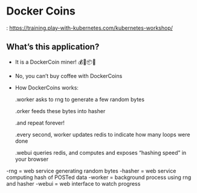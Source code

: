 # Docker Coins

 : https://training.play-with-kubernetes.com/kubernetes-workshop/


## What’s this application?
- It is a DockerCoin miner! 💰🐳📦🚢
- No, you can’t buy coffee with DockerCoins
- How DockerCoins works:

  .worker asks to rng to generate a few random bytes

  .orker feeds these bytes into hasher
  
  .and repeat forever!
  
  .every second, worker updates redis to indicate how many loops were done
  
  .webui queries redis, and computes and exposes “hashing speed” in your browser


-rng = web service generating random bytes
-hasher = web service computing hash of POSTed data
-worker = background process using rng and hasher
-webui = web interface to watch progress

